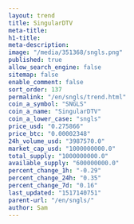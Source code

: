 ```yaml
---
layout: trend
title: SingularDTV
meta-title: 
h1-title: 
meta-description: 
image: "/media/351368/sngls.png"
published: true
allow_search_engine: false
sitemap: false
enable_comment: false
sort_order: 137
permalink: "/en/sngls/trend.html"
coin_a_symbol: "SNGLS"
coin_a_name: "SingularDTV"
coin_a_lower_case: "sngls"
price_usd: "0.275866"
price_btc: "0.00002348"
24h_volume_usd: "3987570.0"
market_cap_usd: "1000000000.0"
total_supply: "1000000000.0"
available_supply: "600000000.0"
percent_change_1h: "-0.29"
percent_change_24h: "0.35"
percent_change_7d: "0.16"
last_updated: "1517140751"
parent-url: "/en/sngls/"
author: Sam
---
```



